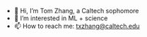 - 👋 Hi, I’m Tom Zhang, a Caltech sophomore
- 👀 I’m interested in ML + science
- 📫 How to reach me: [txzhang@caltech.edu](mailto:txzhang@caltech.edu)
